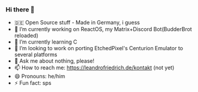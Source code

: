 ### Hi there 👋

- 🇩🇪 Open Source stuff - Made in Germany, i guess
- 🔭 I’m currently working on ReactOS, my Matrix+Discord Bot(BudderBrot reloaded)
- 🌱 I’m currently learning C
- 👯 I’m looking to work on porting EtchedPixel's Centurion Emulator to several platforms
- 💬 Ask me about nothing, please!
- 📫 How to reach me: https://leandrofriedrich.de/kontakt (not yet)
- 😄 Pronouns: he/him
- ⚡ Fun fact: sps
